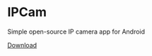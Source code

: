 # IPCam
Simple open-source IP camera app for Android

[Download](https://github.com/133Seven/ipcam/releases/download/1.0/ipcam-1.0.apk)
